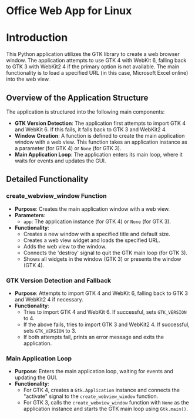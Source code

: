 # Office Web App for Linux

**Introduction**
===============

This Python application utilizes the GTK library to create a web browser window. The application attempts to use GTK 4 with WebKit 6, falling back to GTK 3 with WebKit2 4 if the primary option is not available. The main functionality is to load a specified URL (in this case, Microsoft Excel online) into the web view.

**Overview of the Application Structure**
-----------------------------------------

The application is structured into the following main components:

*   **GTK Version Detection**: The application first attempts to import GTK 4 and WebKit 6. If this fails, it falls back to GTK 3 and WebKit2 4.
*   **Window Creation**: A function is defined to create the main application window with a web view. This function takes an application instance as a parameter (for GTK 4) or `None` (for GTK 3).
*   **Main Application Loop**: The application enters its main loop, where it waits for events and updates the GUI.

**Detailed Functionality**
-------------------------

### create_webview_window Function

*   **Purpose**: Creates the main application window with a web view.
*   **Parameters**:
    *   `app`: The application instance (for GTK 4) or `None` (for GTK 3).
*   **Functionality**:
    *   Creates a new window with a specified title and default size.
    *   Creates a web view widget and loads the specified URL.
    *   Adds the web view to the window.
    *   Connects the 'destroy' signal to quit the GTK main loop (for GTK 3).
    *   Shows all widgets in the window (GTK 3) or presents the window (GTK 4).

### GTK Version Detection and Fallback

*   **Purpose**: Attempts to import GTK 4 and WebKit 6, falling back to GTK 3 and WebKit2 4 if necessary.
*   **Functionality**:
    *   Tries to import GTK 4 and WebKit 6. If successful, sets `GTK_VERSION` to 4.
    *   If the above fails, tries to import GTK 3 and WebKit2 4. If successful, sets `GTK_VERSION` to 3.
    *   If both attempts fail, prints an error message and exits the application.

### Main Application Loop

*   **Purpose**: Enters the main application loop, waiting for events and updating the GUI.
*   **Functionality**:
    *   For GTK 4, creates a `Gtk.Application` instance and connects the "activate" signal to the `create_webview_window` function.
    *   For GTK 3, calls the `create_webview_window` function with `None` as the application instance and starts the GTK main loop using `Gtk.main()`.